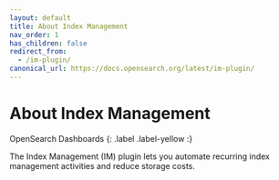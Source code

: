 ```yaml
---
layout: default
title: About Index Management
nav_order: 1
has_children: false
redirect_from:
  - /im-plugin/
canonical_url: https://docs.opensearch.org/latest/im-plugin/
---
```


# About Index Management
OpenSearch Dashboards
{: .label .label-yellow :}

The Index Management (IM) plugin lets you automate recurring index management activities and reduce storage costs.
